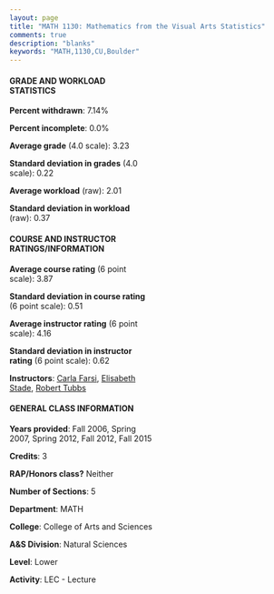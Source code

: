 ```yaml
---
layout: page
title: "MATH 1130: Mathematics from the Visual Arts Statistics"
comments: true
description: "blanks"
keywords: "MATH,1130,CU,Boulder"
---
```

<head>
<script src="https://ajax.googleapis.com/ajax/libs/jquery/2.1.3/jquery.min.js"></script>
<script src="https://dl.dropboxusercontent.com/s/pc42nxpaw1ea4o9/highcharts.js?dl=0"></script>
<!-- <script src="../assets/js/highcharts.js"></script> -->
<style type="text/css">@font-face {
	font-family: "Bebas Neue";
	src: url(https://www.filehosting.org/file/details/544349/BebasNeue Regular.otf) format("opentype");
	}
	h1.Bebas { 
		font-family: "Bebas Neue", Verdana, Tahoma;
	}
</style>
</head>
<body>
	<div id="container" style="float: right; width: 45%; height: 88%; margin-left: 2.5%; margin-right: 2.5%;"></div>
	<script language="JavaScript">
		$(document).ready(function() {
		var chart = {type: 'column'};
		var title = {text: 'Grade Distribution'};
		var xAxis = {categories: ['A','B','C','D','F'],crosshair: true};
		var yAxis = {min: 0,title: {text: 'Percentage'}};
		var tooltip = {headerFormat: '<center><b><span style="font-size:20px">{point.key}</span></b></center>',
		               pointFormat: '<td style="padding:0"><b>{point.y:.1f}%</b></td>',
		               footerFormat: '</table>',shared: true,useHTML: true};
		var plotOptions = {column: {pointPadding: 0.0,borderWidth: 0}};  
		var credits = {enabled: false};var series= [{name: 'Percent',data: [43.04,40.01,13.86,3.1,0.0,]}];
		var json = {};
		json.chart = chart;
		json.title = title;
		json.tooltip = tooltip;
		json.xAxis = xAxis;
		json.yAxis = yAxis;  
		json.series = series;
		json.plotOptions = plotOptions;  
		json.credits = credits;
		$('#container').highcharts(json);
	});
	</script>
</body>
			   
#### GRADE AND WORKLOAD STATISTICS

**Percent withdrawn**: 7.14%

**Percent incomplete**: 0.0%

**Average grade** (4.0 scale): 3.23

**Standard deviation in grades** (4.0 scale): 0.22

**Average workload** (raw): 2.01

**Standard deviation in workload** (raw): 0.37

#### COURSE AND INSTRUCTOR RATINGS/INFORMATION

**Average course rating** (6 point scale): 3.87

**Standard deviation in course rating** (6 point scale): 0.51

**Average instructor rating** (6 point scale): 4.16

**Standard deviation in instructor rating** (6 point scale): 0.62

**Instructors**: <a href='../../instructors/Carla_Farsi'>Carla Farsi</a>, <a href='../../instructors/Elisabeth_Stade'>Elisabeth Stade</a>, <a href='../../instructors/Robert_Tubbs'>Robert Tubbs</a>

#### GENERAL CLASS INFORMATION

**Years provided**: Fall 2006, Spring 2007, Spring 2012, Fall 2012, Fall 2015

**Credits**: 3

**RAP/Honors class?** Neither

**Number of Sections**: 5

**Department**: MATH

**College**: College of Arts and Sciences

**A&S Division**: Natural Sciences

**Level**: Lower

**Activity**: LEC - Lecture
